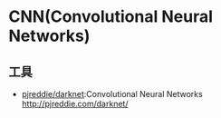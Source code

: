 # CNN(Convolutional Neural Networks)

## 工具

* [pjreddie/darknet](https://github.com/pjreddie/darknet):Convolutional Neural Networks <http://pjreddie.com/darknet/>
